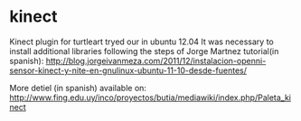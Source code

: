 kinect
======

Kinect plugin for turtleart tryed our in ubuntu 12.04
It was necessary to install additional libraries following the steps of Jorge Martnez tutorial(in spanish):
http://blog.jorgeivanmeza.com/2011/12/instalacion-openni-sensor-kinect-y-nite-en-gnulinux-ubuntu-11-10-desde-fuentes/

More detiel (in spanish) available on:
http://www.fing.edu.uy/inco/proyectos/butia/mediawiki/index.php/Paleta_kinect
